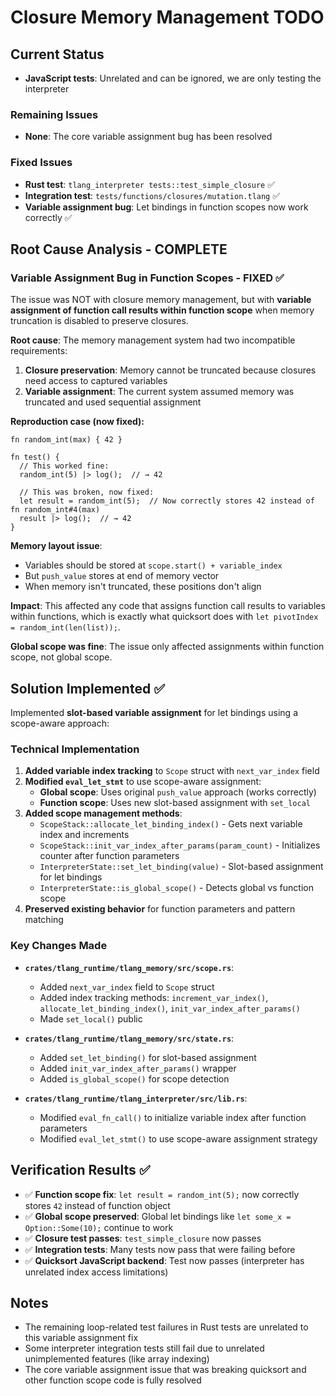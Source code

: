 # Closure Memory Management TODO

## Current Status

- **JavaScript tests**: Unrelated and can be ignored, we are only testing the interpreter

### Remaining Issues

- **None**: The core variable assignment bug has been resolved

### Fixed Issues

- **Rust test**: `tlang_interpreter tests::test_simple_closure` ✅
- **Integration test**: `tests/functions/closures/mutation.tlang` ✅  
- **Variable assignment bug**: Let bindings in function scopes now work correctly ✅

## Root Cause Analysis - COMPLETE

### Variable Assignment Bug in Function Scopes - FIXED ✅

The issue was NOT with closure memory management, but with **variable assignment of function call results within function scope** when memory truncation is disabled to preserve closures.

**Root cause**: The memory management system had two incompatible requirements:
1. **Closure preservation**: Memory cannot be truncated because closures need access to captured variables
2. **Variable assignment**: The current system assumed memory was truncated and used sequential assignment

**Reproduction case (now fixed):**
```tlang
fn random_int(max) { 42 }

fn test() {
  // This worked fine:
  random_int(5) |> log();  // → 42
  
  // This was broken, now fixed:
  let result = random_int(5);  // Now correctly stores 42 instead of fn random_int#4(max)
  result |> log();  // → 42
}
```

**Memory layout issue**: 
- Variables should be stored at `scope.start() + variable_index`
- But `push_value` stores at end of memory vector
- When memory isn't truncated, these positions don't align

**Impact**: This affected any code that assigns function call results to variables within functions, which is exactly what quicksort does with `let pivotIndex = random_int(len(list));`.

**Global scope was fine**: The issue only affected assignments within function scope, not global scope.

## Solution Implemented ✅

Implemented **slot-based variable assignment** for let bindings using a scope-aware approach:

### Technical Implementation

1. **Added variable index tracking** to `Scope` struct with `next_var_index` field
2. **Modified `eval_let_stmt`** to use scope-aware assignment:
   - **Global scope**: Uses original `push_value` approach (works correctly)
   - **Function scope**: Uses new slot-based assignment with `set_local`
3. **Added scope management methods**:
   - `ScopeStack::allocate_let_binding_index()` - Gets next variable index and increments
   - `ScopeStack::init_var_index_after_params(param_count)` - Initializes counter after function parameters
   - `InterpreterState::set_let_binding(value)` - Slot-based assignment for let bindings
   - `InterpreterState::is_global_scope()` - Detects global vs function scope
4. **Preserved existing behavior** for function parameters and pattern matching

### Key Changes Made

- **`crates/tlang_runtime/tlang_memory/src/scope.rs`**:
  - Added `next_var_index` field to `Scope` struct
  - Added index tracking methods: `increment_var_index()`, `allocate_let_binding_index()`, `init_var_index_after_params()`
  - Made `set_local()` public

- **`crates/tlang_runtime/tlang_memory/src/state.rs`**:
  - Added `set_let_binding()` for slot-based assignment
  - Added `init_var_index_after_params()` wrapper
  - Added `is_global_scope()` for scope detection

- **`crates/tlang_runtime/tlang_interpreter/src/lib.rs`**:
  - Modified `eval_fn_call()` to initialize variable index after function parameters
  - Modified `eval_let_stmt()` to use scope-aware assignment strategy

## Verification Results ✅

- ✅ **Function scope fix**: `let result = random_int(5);` now correctly stores `42` instead of function object
- ✅ **Global scope preserved**: Global let bindings like `let some_x = Option::Some(10);` continue to work
- ✅ **Closure test passes**: `test_simple_closure` now passes
- ✅ **Integration tests**: Many tests now pass that were failing before
- ✅ **Quicksort JavaScript backend**: Test now passes (interpreter has unrelated index access limitations)

## Notes

- The remaining loop-related test failures in Rust tests are unrelated to this variable assignment fix
- Some interpreter integration tests still fail due to unrelated unimplemented features (like array indexing)
- The core variable assignment issue that was breaking quicksort and other function scope code is fully resolved
